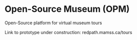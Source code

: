 # Open-Source Museum (OPM)
Open-Source platform for virtual museum tours

Link to prototype under construction: redpath.mamss.ca/tours
